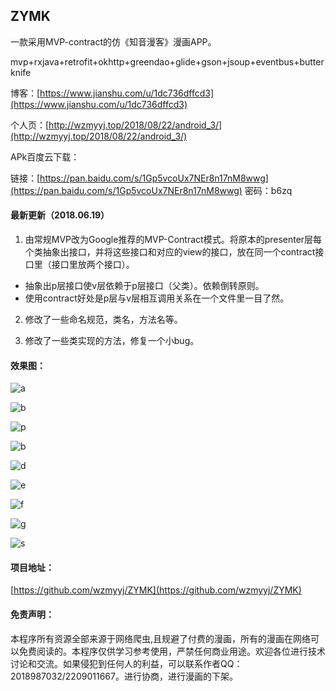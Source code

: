 ## ZYMK

一款采用MVP-contract的仿《知音漫客》漫画APP。

mvp+rxjava+retrofit+okhttp+greendao+glide+gson+jsoup+eventbus+butterknife

博客：[https://www.jianshu.com/u/1dc736dffcd3](https://www.jianshu.com/u/1dc736dffcd3)

个人页：[http://wzmyyj.top/2018/08/22/android_3/](http://wzmyyj.top/2018/08/22/android_3/)


APk百度云下载：

链接：[https://pan.baidu.com/s/1Gp5vcoUx7NEr8n17nM8wwg](https://pan.baidu.com/s/1Gp5vcoUx7NEr8n17nM8wwg) 密码：b6zq

#### 最新更新（2018.06.19）
1. 由常规MVP改为Google推荐的MVP-Contract模式。将原本的presenter层每个类抽象出接口，并将这些接口和对应的view的接口，放在同一个contract接口里（接口里放两个接口）。
- 抽象出p层接口使v层依赖于p层接口（父类）。依赖倒转原则。
- 使用contract好处是p层与v层相互调用关系在一个文件里一目了然。

2. 修改了一些命名规范，类名，方法名等。

3. 修改了一些类实现的方法，修复一个小bug。



#### 效果图：



![a](https://upload-images.jianshu.io/upload_images/3262738-458c938a01e30e0a.png?imageMogr2/auto-orient/strip%7CimageView2/2/w/340)



![b](https://upload-images.jianshu.io/upload_images/3262738-8e5cdbfd8b1002b9.png?imageMogr2/auto-orient/strip%7CimageView2/2/w/340)



![p](https://upload-images.jianshu.io/upload_images/3262738-01656f1ed477c2e3.png?imageMogr2/auto-orient/strip%7CimageView2/2/w/340)



![b](https://upload-images.jianshu.io/upload_images/3262738-3666b561548ab60b.png?imageMogr2/auto-orient/strip%7CimageView2/2/w/340)



![d](https://upload-images.jianshu.io/upload_images/3262738-46e77fe88ce2d05c.png?imageMogr2/auto-orient/strip%7CimageView2/2/w/340)



![e](https://upload-images.jianshu.io/upload_images/3262738-59ef61e1c92014d8.png?imageMogr2/auto-orient/strip%7CimageView2/2/w/340)



![f](https://upload-images.jianshu.io/upload_images/3262738-8d6230878da72de7.png?imageMogr2/auto-orient/strip%7CimageView2/2/w/340)



![g](https://upload-images.jianshu.io/upload_images/3262738-2c6fea325e8b6f33.png?imageMogr2/auto-orient/strip%7CimageView2/2/w/340)



![s](https://upload-images.jianshu.io/upload_images/3262738-da02b8b7a7dc43ad.png?imageMogr2/auto-orient/strip%7CimageView2/2/w/340)



#### 项目地址：

[https://github.com/wzmyyj/ZYMK](https://github.com/wzmyyj/ZYMK)


#### 免责声明：

本程序所有资源全部来源于网络爬虫,且规避了付费的漫画，所有的漫画在网络可以免费阅读的。本程序仅供学习参考使用，严禁任何商业用途。欢迎各位进行技术讨论和交流。如果侵犯到任何人的利益，可以联系作者QQ：2018987032/2209011667。进行协商，进行漫画的下架。

